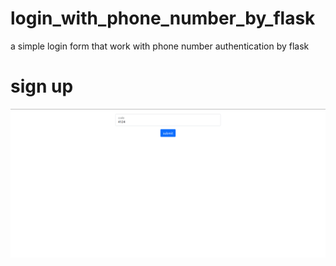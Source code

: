 # login_with_phone_number_by_flask
a simple login form that work with phone number authentication by flask
# sign up
![sign up picture](./main/screenshot/verify.png)
